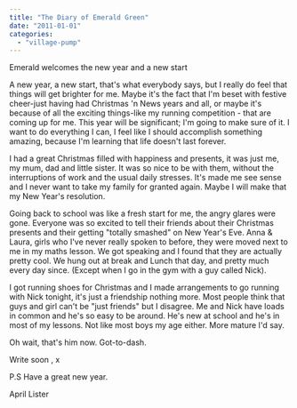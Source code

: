 ```yaml
---
title: "The Diary of Emerald Green"
date: "2011-01-01"
categories: 
  - "village-pump"
---
```


Emerald welcomes the new year and a new start

A new year, a new start, that's what everybody says, but I really do feel that things will get brighter for me. Maybe it's the fact that I'm beset with festive cheer-just having had Christmas 'n News years and all, or maybe it's because of all the exciting things-like my running competition - that are coming up for me. This year will be significant; I'm going to make sure of it. I want to do everything I can, I feel like I should accomplish something amazing, because I'm learning that life doesn't last forever.

I had a great Christmas filled with happiness and presents, it was just me, my mum, dad and little sister. It was so nice to be with them, without the interruptions of work and the usual daily stresses. It's made me see sense and I never want to take my family for granted again. Maybe I will make that my New Year's resolution.

Going back to school was like a fresh start for me, the angry glares were gone. Everyone was so excited to tell their friends about their Christmas presents and their getting "totally smashed" on New Year's Eve. Anna & Laura, girls who I've never really spoken to before, they were moved next to me in my maths lesson. We got speaking and I found that they are actually pretty cool. We hung out at break and Lunch that day, and pretty much every day since. (Except when I go in the gym with a guy called Nick).

I got running shoes for Christmas and I made arrangements to go running with Nick tonight, it's just a friendship nothing more. Most people think that guys and girl can't be "just friends" but I disagree. Me and Nick have loads in common and he's so easy to be around. He's new at school and he's in most of my lessons. Not like most boys my age either. More mature I'd say.

Oh wait, that's him now. Got-to-dash.

Write soon , x

P.S Have a great new year.

April Lister

